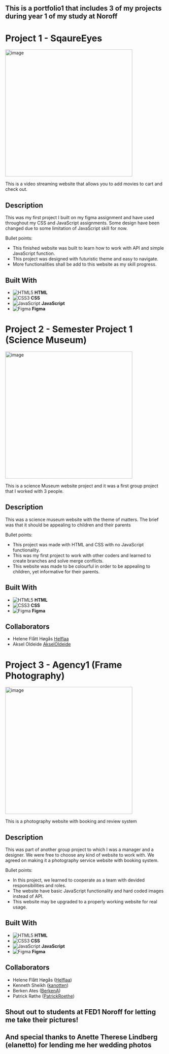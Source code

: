 ## This is a portfolio1 that includes 3 of my projects during year 1 of my study at Noroff

# Project 1 - SqaureEyes

<img src="https://i.imgur.com/ceFQJ8x.png" alt="image" height="400px" width="auto">

This is a video streaming website that allows you to add movies to cart and check out.

## Description

This was my first project I built on my figma assignment and have used throughout my CSS and JavaScript assignments.
Some design have been changed due to some limitation of JavaScript skill for now.

Bullet points:

- This finished website was built to learn how to work with API and simple JavaScript function.
- This project was designed with futuristic theme and easy to navigate.
- More functionalities shall be add to this website as my skill progress.

## Built With

- ![HTML5](https://img.shields.io/badge/HTML5-E34F26?style=for-the-badge&logo=html5&logoColor=white) **HTML**
- ![CSS3](https://img.shields.io/badge/CSS3-1572B6?style=for-the-badge&logo=css3&logoColor=white) **CSS**
- ![JavaScript](https://img.shields.io/badge/JavaScript-F7DF1E?style=for-the-badge&logo=javascript&logoColor=black) **JavaScript**
- ![Figma](https://img.shields.io/badge/Figma-F24E1E?style=for-the-badge&logo=figma&logoColor=white) **Figma**


# Project 2 - Semester Project 1 (Science Museum)

<img src="https://i.imgur.com/sa30mb6.png" alt="image" height="400px" width="auto">

This is a science Museum website project and it was a first group project that I worked with 3 people.

## Description

This was a science museum website with the theme of matters. The brief was that it should be appealing to children and their parents

Bullet points:

- This project was made with HTML and CSS with no JavaScript functionality.
- This was my first project to work with other coders and learned to create branches and solve merge conflicts.
- This website was made to be colourful in order to be appealing to children, yet informative for their parents.

## Built With

- ![HTML5](https://img.shields.io/badge/HTML5-E34F26?style=for-the-badge&logo=html5&logoColor=white) **HTML**
- ![CSS3](https://img.shields.io/badge/CSS3-1572B6?style=for-the-badge&logo=css3&logoColor=white) **CSS**
- ![Figma](https://img.shields.io/badge/Figma-F24E1E?style=for-the-badge&logo=figma&logoColor=white) **Figma**

## Collaborators
- Helene Flått Høgås [Helflaa](https://github.com/Helflaa)
- Aksel Oldeide [AkselOldeide](https://github.com/AkselOldeide)


# Project 3 - Agency1 (Frame Photography)

<img src="https://i.imgur.com/JAiMQjS.png" alt="image" height="400px" width="auto">

This is a photography website with booking and review system

## Description

This was part of another group project to which I was a manager and a designer. We were free to choose any kind of website to work with. We agreed on making it a photography service website with booking system.

Bullet points:

- In this project, we learned to cooperate as a team with devided responsibilities and roles.
- The website have basic JavaScript functionality and hard coded images instead of API.
- This website may be upgraded to a properly working website for real usage.

## Built With

- ![HTML5](https://img.shields.io/badge/HTML5-E34F26?style=for-the-badge&logo=html5&logoColor=white) **HTML**
- ![CSS3](https://img.shields.io/badge/CSS3-1572B6?style=for-the-badge&logo=css3&logoColor=white) **CSS**
- ![JavaScript](https://img.shields.io/badge/JavaScript-F7DF1E?style=for-the-badge&logo=javascript&logoColor=black) **JavaScript**
- ![Figma](https://img.shields.io/badge/Figma-F24E1E?style=for-the-badge&logo=figma&logoColor=white) **Figma**

## Collaborators
- Helene Flått Høgås ([Helflaa](https://github.com/Helflaa))
- Kenneth Sheikh ([kanotten](https://github.com/kanotten))
- Berken Ates ([BerkenA](https://github.com/BerkenA))
- Patrick Røthe ([PatrickRoethe](https://github.com/PatrickRoethe))

## Shout out to students at FED1 Noroff for letting me take their pictures!
## And special thanks to Anette Therese Lindberg (elanetto) for lending me her wedding photos

